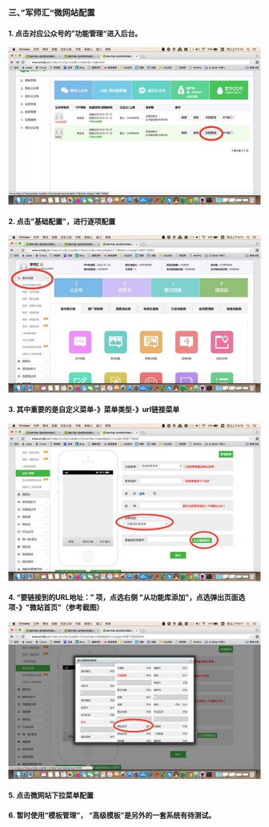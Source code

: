 ### 三、”军师汇“微网站配置
#### 1. 点击对应公众号的”功能管理“进入后台。
![](./img/08.jpg)
#### 2. 点击"基础配置"，进行逐项配置
![](./img/09.jpg)
#### 3. 其中重要的是自定义菜单-》菜单类型-》url链接菜单
![](./img/10.jpg)
#### 4. “要链接到的URL地址：” 项，点选右侧 "从功能库添加"，点选弹出页面选项-》"微站首页"（参考截图）
![](./img/11.jpg)
#### 5. 点击微网站下拉菜单配置

#### 6. 暂时使用“模板管理”， “高级模板”是另外的一套系统有待测试。
